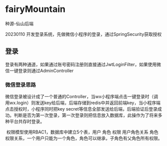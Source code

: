 # fairyMountain
种源-仙山后端

20230110 开发登录系统，先做微信小程序的登录，通过SpringSecurity获取授权

## 登录

登录有两种通道，如果通过账号密码注册则直接通过JwtLoginFilter，如果使用微信一键登录则通过AdminController

### 微信登录思路

​	微信登录被设计成了一个普通的Controller，当wx小程序端点击一键登录时（调用wx.login）则发送key给后端，后端存储到redis中并返回前端key，当小程序端点击授权时，小程序同时把key secret等信息全部发送给后端，后端验证后登录成功。判断是否为第一次登录，第一次登录则把信息放入数据库，此操作为了将来多种平台共存时登录。

​	权限模型使用RBAC1，数据库中建立5个表，用户 角色 权限 用户角色关系 角色权限关系，一个用户只能为一个角色，角色可以继承，子角色有父角色所有权限。
